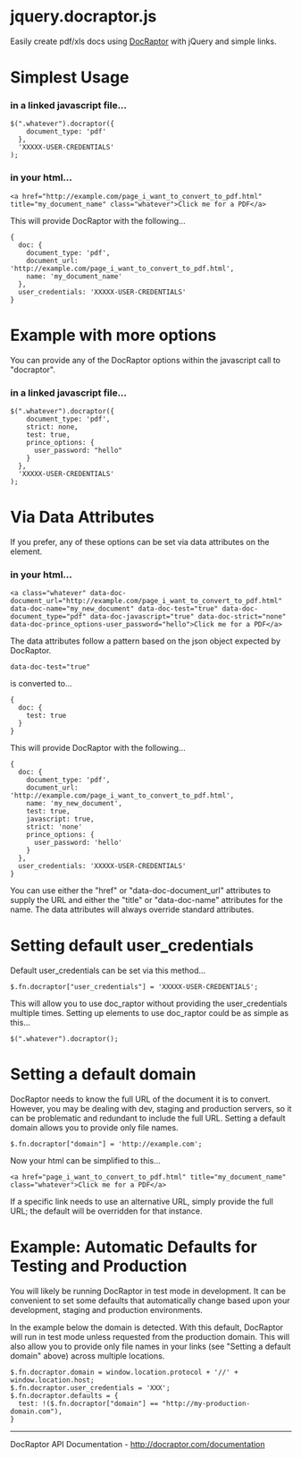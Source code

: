 # jquery.docraptor.js

Easily create pdf/xls docs using [DocRaptor](http://docraptor.com) with jQuery and simple links.

# Simplest Usage

### in a linked javascript file...

    $(".whatever").docraptor({
        document_type: 'pdf'
      },
      'XXXXX-USER-CREDENTIALS'
    );
    
### in your html...

    <a href="http://example.com/page_i_want_to_convert_to_pdf.html" title="my_document_name" class="whatever">Click me for a PDF</a>
    
This will provide DocRaptor with the following...
  
    {
      doc: {
        document_type: 'pdf',
        document_url: 'http://example.com/page_i_want_to_convert_to_pdf.html',
        name: 'my_document_name'
      },
      user_credentials: 'XXXXX-USER-CREDENTIALS'
    }
    

# Example with more options
You can provide any of the DocRaptor options within the javascript call to "docraptor". 

### in a linked javascript file...

    $(".whatever").docraptor({
        document_type: 'pdf',
        strict: none,
        test: true,
        prince_options: {
          user_password: "hello"
        }
      },
      'XXXXX-USER-CREDENTIALS'
    );

# Via Data Attributes

If you prefer, any of these options can be set via data attributes on the element.
    
### in your html...

    <a class="whatever" data-doc-document_url="http://example.com/page_i_want_to_convert_to_pdf.html" data-doc-name="my_new_document" data-doc-test="true" data-doc-document_type="pdf" data-doc-javascript="true" data-doc-strict="none" data-doc-prince_options-user_password="hello">Click me for a PDF</a>
    
The data attributes follow a pattern based on the json object expected by DocRaptor.

    data-doc-test="true"
    
is converted to...

    {
      doc: {
        test: true
      }
    }
    
This will provide DocRaptor with the following...
  
    {
      doc: {
        document_type: 'pdf',
        document_url: 'http://example.com/page_i_want_to_convert_to_pdf.html',
        name: 'my_new_document',
        test: true,
        javascript: true,
        strict: 'none'
        prince_options: {
          user_password: 'hello'
        }
      },
      user_credentials: 'XXXXX-USER-CREDENTIALS'
    } 
    
You can use either the "href" or "data-doc-document_url" attributes to supply the URL and either the "title" or "data-doc-name" attributes for the name.  The data attributes will always override standard attributes.

# Setting default user_credentials

Default user_credentials can be set via this method...

    $.fn.docraptor["user_credentials"] = 'XXXXX-USER-CREDENTIALS';
    
This will allow you to use doc_raptor without providing the user_credentials multiple times.  Setting up elements to use doc_raptor could be as simple as this...

    $(".whatever").docraptor();

# Setting a default domain

DocRaptor needs to know the full URL of the document it is to convert.  However, you may be dealing with dev, staging and production servers, so it can be problematic and redundant to include the full URL.  Setting a default domain allows you to provide only file names.

    $.fn.docraptor["domain"] = 'http://example.com';
    
Now your html can be simplified to this...

    <a href="page_i_want_to_convert_to_pdf.html" title="my_document_name" class="whatever">Click me for a PDF</a>
    
If a specific link needs to use an alternative URL, simply provide the full URL; the default will be overridden for that instance.

# Example: Automatic Defaults for Testing and Production

You will likely be running DocRaptor in test mode in development.  It can be convenient to set some defaults that automatically change based upon your development, staging and production environments.

In the example below the domain is detected.  With this default, DocRaptor will run in test mode unless requested from the production domain.  This will also allow you to provide only file names in your links (see "Setting a default domain" above) across multiple locations.

    $.fn.docraptor.domain = window.location.protocol + '//' + window.location.host;
    $.fn.docraptor.user_credentials = 'XXX';
    $.fn.docraptor.defaults = {
      test: !($.fn.docraptor["domain"] == "http://my-production-domain.com"),
    }

---
    
DocRaptor API Documentation - http://docraptor.com/documentation